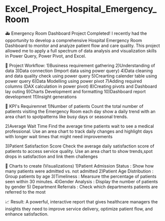 # Excel_Project_Hospital_Emergency_Room
🚑 Emergency Room Dashboard Project Completed!
I recently had the opportunity to develop a comprehensive Hospital Emergency Room Dashboard to monitor and analyze patient flow and care quality. This project allowed me to apply a full spectrum of data analysis and visualization skills in Power Query, Power Pivot, and Excel.


📌 Project Workflow:
1)Business requirement gathering
2)Understanding of data
3)Data connection (Import data using power query)
4)Data cleaning and data quality check using power query
5)Crearting calender table using power query
6)Data Modelling using power pivot
7)Adding required columns (DAX calculation in power pivot)
8)Creating pivots and Dashboard lay outing
9)Charts Development and formatting
10)Dashboard report development
11)Insight generations


📌 KPI's Requiremnet
1)Number of patients
Count the total number of patients visiting the Emergency Room each day
show a daily trend with an area chart to spotpatterns like busy days or seasonal trends.

 2)Average Wait Time
Find the average time patients wait to see a medical professional.
Use an area chart to track daily changes and highlight days with longer wait times that might need improvements

3)Patient Satisfaction Score
Check the average daily satisfaction score of patients to access service quality.
Use an area chart to show trends,spot drops in satisfaction and link them challenges

📌 Charts to create (Visualizations)
1)Patient Admission Status : Show how many patients were admitted vs. not admitted
2)Patient Age Distribution : Group patients by age
3)Timeliness : Mearsure tthe percentage of patients seen within 30 minutes.
4)Gender Analysis : Display the number of patients by gender
5) Department Referrals : Check which departments patients are referred to the most

📈 Result: A powerful, interactive report that gives healthcare managers the insights they need to improve service delivery, optimize patient flow, and enhance satisfaction.
